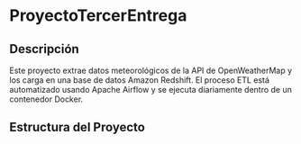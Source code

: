 # ProyectoTercerEntrega

## Descripción

Este proyecto extrae datos meteorológicos de la API de OpenWeatherMap y los carga en una base de datos Amazon Redshift. El proceso ETL está automatizado usando Apache Airflow y se ejecuta diariamente dentro de un contenedor Docker.

## Estructura del Proyecto
